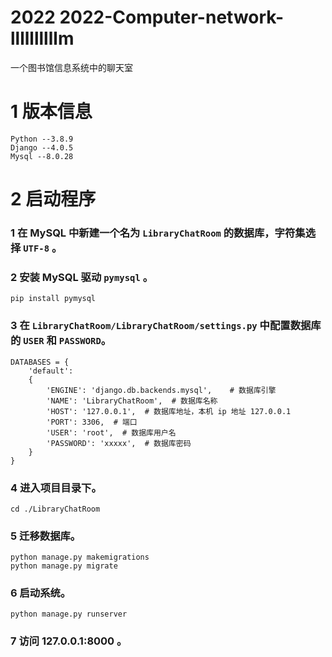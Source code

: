 # 2022 2022-Computer-network-llllllllllm
一个图书馆信息系统中的聊天室
# 1 版本信息

```
Python --3.8.9
Django --4.0.5
Mysql --8.0.28
```

# 2 启动程序

### 1 在 MySQL 中新建一个名为 `LibraryChatRoom` 的数据库，字符集选择 `UTF-8` 。

### 2 安装 MySQL 驱动 `pymysql` 。

```
pip install pymysql
```

### 3 在 `LibraryChatRoom/LibraryChatRoom/settings.py` 中配置数据库的 `USER` 和 `PASSWORD`。

```
DATABASES = {
    'default':
    {
        'ENGINE': 'django.db.backends.mysql',    # 数据库引擎
        'NAME': 'LibraryChatRoom',  # 数据库名称
        'HOST': '127.0.0.1',  # 数据库地址，本机 ip 地址 127.0.0.1
        'PORT': 3306,  # 端口
        'USER': 'root',  # 数据库用户名
        'PASSWORD': 'xxxxx',  # 数据库密码
    }
}
```



### 4 进入项目目录下。

```
cd ./LibraryChatRoom
```

### 5 迁移数据库。

```
python manage.py makemigrations
python manage.py migrate
```

### 6 启动系统。

```
python manage.py runserver
```

### 7 访问 127.0.0.1:8000 。

